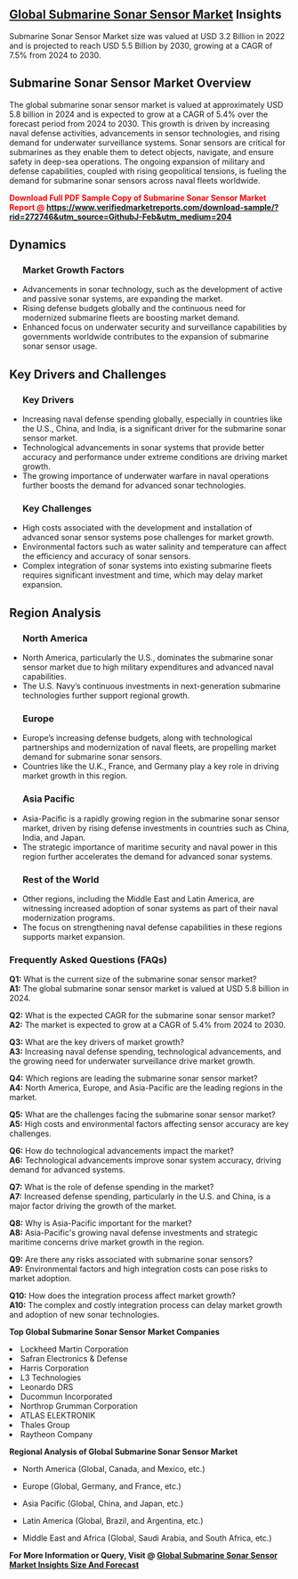<h2><a href="https://www.verifiedmarketreports.com/download-sample/?rid=272746&amp;utm_source=GithubJ&amp;utm_medium=204" target="_blank">Global Submarine Sonar Sensor Market</a> Insights</h2><p>Submarine Sonar Sensor Market size was valued at USD 3.2 Billion in 2022 and is projected to reach USD 5.5 Billion by 2030, growing at a CAGR of 7.5% from 2024 to 2030.</p><p><h2>Submarine Sonar Sensor Market Overview</h2> <p>The global submarine sonar sensor market is valued at approximately USD 5.8 billion in 2024 and is expected to grow at a CAGR of 5.4% over the forecast period from 2024 to 2030. This growth is driven by increasing naval defense activities, advancements in sensor technologies, and rising demand for underwater surveillance systems. Sonar sensors are critical for submarines as they enable them to detect objects, navigate, and ensure safety in deep-sea operations. The ongoing expansion of military and defense capabilities, coupled with rising geopolitical tensions, is fueling the demand for submarine sonar sensors across naval fleets worldwide.</p> <p><strong><p><span class=""><span style="color: #ff0000;"><strong>Download Full PDF Sample Copy of Submarine Sonar Sensor Market Report</strong> @ </span><a href="https://www.verifiedmarketreports.com/download-sample/?rid=272746&amp;utm_source=GithubJ-Feb&amp;utm_medium=204" target="_blank">https://www.verifiedmarketreports.com/download-sample/?rid=272746&amp;utm_source=GithubJ-Feb&amp;utm_medium=204</a></span></p></strong></p> <h2>Dynamics</h2> <ul> <h3>Market Growth Factors</h3> <li>Advancements in sonar technology, such as the development of active and passive sonar systems, are expanding the market.</li> <li>Rising defense budgets globally and the continuous need for modernized submarine fleets are boosting market demand.</li> <li>Enhanced focus on underwater security and surveillance capabilities by governments worldwide contributes to the expansion of submarine sonar sensor usage.</li> </ul> <h2>Key Drivers and Challenges</h2> <ul> <h3>Key Drivers</h3> <li>Increasing naval defense spending globally, especially in countries like the U.S., China, and India, is a significant driver for the submarine sonar sensor market.</li> <li>Technological advancements in sonar systems that provide better accuracy and performance under extreme conditions are driving market growth.</li> <li>The growing importance of underwater warfare in naval operations further boosts the demand for advanced sonar technologies.</li> </ul> <ul> <h3>Key Challenges</h3> <li>High costs associated with the development and installation of advanced sonar sensor systems pose challenges for market growth.</li> <li>Environmental factors such as water salinity and temperature can affect the efficiency and accuracy of sonar sensors.</li> <li>Complex integration of sonar systems into existing submarine fleets requires significant investment and time, which may delay market expansion.</li> </ul> <h2>Region Analysis</h2> <ul> <h3>North America</h3> <li>North America, particularly the U.S., dominates the submarine sonar sensor market due to high military expenditures and advanced naval capabilities.</li> <li>The U.S. Navy’s continuous investments in next-generation submarine technologies further support regional growth.</li> </ul> <ul> <h3>Europe</h3> <li>Europe’s increasing defense budgets, along with technological partnerships and modernization of naval fleets, are propelling market demand for submarine sonar sensors.</li> <li>Countries like the U.K., France, and Germany play a key role in driving market growth in this region.</li> </ul> <ul> <h3>Asia Pacific</h3> <li>Asia-Pacific is a rapidly growing region in the submarine sonar sensor market, driven by rising defense investments in countries such as China, India, and Japan.</li> <li>The strategic importance of maritime security and naval power in this region further accelerates the demand for advanced sonar systems.</li> </ul> <ul> <h3>Rest of the World</h3> <li>Other regions, including the Middle East and Latin America, are witnessing increased adoption of sonar systems as part of their naval modernization programs.</li> <li>The focus on strengthening naval defense capabilities in these regions supports market expansion.</li> </ul> <h3>Frequently Asked Questions (FAQs)</h3> <p><strong>Q1:</strong> What is the current size of the submarine sonar sensor market? <br><strong>A1:</strong> The global submarine sonar sensor market is valued at USD 5.8 billion in 2024.</p> <p><strong>Q2:</strong> What is the expected CAGR for the submarine sonar sensor market? <br><strong>A2:</strong> The market is expected to grow at a CAGR of 5.4% from 2024 to 2030.</p> <p><strong>Q3:</strong> What are the key drivers of market growth? <br><strong>A3:</strong> Increasing naval defense spending, technological advancements, and the growing need for underwater surveillance drive market growth.</p> <p><strong>Q4:</strong> Which regions are leading the submarine sonar sensor market? <br><strong>A4:</strong> North America, Europe, and Asia-Pacific are the leading regions in the market.</p> <p><strong>Q5:</strong> What are the challenges facing the submarine sonar sensor market? <br><strong>A5:</strong> High costs and environmental factors affecting sensor accuracy are key challenges.</p> <p><strong>Q6:</strong> How do technological advancements impact the market? <br><strong>A6:</strong> Technological advancements improve sonar system accuracy, driving demand for advanced systems.</p> <p><strong>Q7:</strong> What is the role of defense spending in the market? <br><strong>A7:</strong> Increased defense spending, particularly in the U.S. and China, is a major factor driving the growth of the market.</p> <p><strong>Q8:</strong> Why is Asia-Pacific important for the market? <br><strong>A8:</strong> Asia-Pacific's growing naval defense investments and strategic maritime concerns drive market growth in the region.</p> <p><strong>Q9:</strong> Are there any risks associated with submarine sonar sensors? <br><strong>A9:</strong> Environmental factors and high integration costs can pose risks to market adoption.</p> <p><strong>Q10:</strong> How does the integration process affect market growth? <br><strong>A10:</strong> The complex and costly integration process can delay market growth and adoption of new sonar technologies.</p> </p><p><strong>Top Global Submarine Sonar Sensor Market Companies</strong></p><div data-test-id=""><p><li>Lockheed Martin Corporation</li><li> Safran Electronics & Defense</li><li> Harris Corporation</li><li> L3 Technologies</li><li> Leonardo DRS</li><li> Ducommun Incorporated</li><li> Northrop Grumman Corporation</li><li> ATLAS ELEKTRONIK</li><li> Thales Group</li><li> Raytheon Company</li></p><div><strong>Regional Analysis of&nbsp;Global Submarine Sonar Sensor Market</strong></div><ul><li dir="ltr"><p dir="ltr">North America&nbsp;(Global, Canada, and Mexico, etc.)</p></li><li dir="ltr"><p dir="ltr">Europe (Global, Germany, and France, etc.)</p></li><li dir="ltr"><p dir="ltr">Asia Pacific&nbsp;(Global, China, and Japan, etc.)</p></li><li dir="ltr"><p dir="ltr">Latin America&nbsp;(Global, Brazil, and Argentina, etc.)</p></li><li dir="ltr">Middle East and Africa&nbsp;(Global, Saudi Arabia, and South Africa, etc.)</li></ul><p><strong>For More Information or Query, Visit @&nbsp;</strong><strong><a href="https://www.verifiedmarketreports.com/product/submarine-sonar-sensor-market/?utm_source=GithubJ&amp;utm_medium=204" target="_blank">Global Submarine Sonar Sensor Market Insights Size And Forecast</a></strong></p></div>
